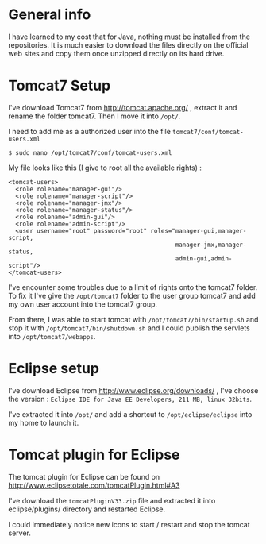 # General info #

I have learned to my cost that for Java, nothing must be installed from the repositories. It is much easier to download the files directly on the official web sites and copy them once unzipped directly on its hard drive.

# Tomcat7 Setup #

I've download Tomcat7 from http://tomcat.apache.org/ , extract it and rename the folder tomcat7. Then I move it into `/opt/`.

I need to add me as a authorized user into the file `tomcat7/conf/tomcat-users.xml`

`$ sudo nano /opt/tomcat7/conf/tomcat-users.xml`

My file looks like this (I give to root all the available rights) :

```
<tomcat-users>
  <role rolename="manager-gui"/>
  <role rolename="manager-script"/>
  <role rolename="manager-jmx"/>
  <role rolename="manager-status"/>
  <role rolename="admin-gui"/>
  <role rolename="admin-script"/>
  <user username="root" password="root" roles="manager-gui,manager-script,
                                               manager-jmx,manager-status,
                                               admin-gui,admin-script"/>
</tomcat-users>
```

I've encounter some troubles due to a limit of rights onto the tomcat7 folder. To fix it I've give the `/opt/tomcat7` folder to the user group tomcat7 and add my own user account into the tomcat7 group.

From there, I was able to start tomcat with `/opt/tomcat7/bin/startup.sh` and stop it with `/opt/tomcat7/bin/shutdown.sh` and I could publish the servlets into `/opt/tomcat7/webapps`.

# Eclipse setup #

I've download Eclipse from http://www.eclipse.org/downloads/ , I've choose the version : `Eclipse IDE for Java EE Developers, 211 MB, linux 32bits`.

I've extracted it into `/opt/` and add a shortcut to `/opt/eclipse/eclipse` into my home to launch it.

# Tomcat plugin for Eclipse #

The tomcat plugin for Eclipse can be found on http://www.eclipsetotale.com/tomcatPlugin.html#A3

I've download the `tomcatPluginV33.zip` file and extracted it into eclipse/plugins/ directory and restarted Eclipse.

I could immediately notice new icons to start / restart and stop the tomcat server.